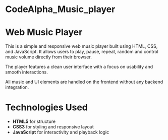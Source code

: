 # CodeAlpha_Music_player

# Web Music Player

This is a simple and responsive web music player built using HTML, CSS, and JavaScript. It allows users to play, pause, repeat, random and control music volume directly from their browser.

The player features a clean user interface with a focus on usability and smooth interactions. 

All music and UI elements are handled on the frontend without any backend integration. 

# Technologies Used

- **HTML5** for structure  
- **CSS3** for styling and responsive layout  
- **JavaScript** for interactivity and playback logic
